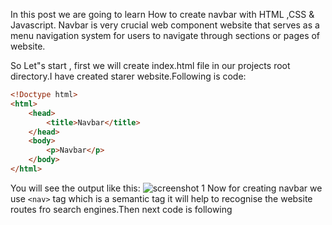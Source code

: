 In this post we are going to learn How to create navbar with HTML ,CSS & Javascript.
Navbar is very crucial web component website that serves as a  menu navigation  system for users to navigate through  sections or pages of website.

So Let"s start , first we will create index.html file in our projects root directory.I have created starer website.Following is code:
```html
<!Doctype html>
<html>
    <head>
        <title>Navbar</title>
    </head>
    <body>
        <p>Navbar</p>
    </body>
</html>
```
You will see the output like this:
![screenshot 1](/p1sc1.jpg "Screenshot 1")
Now for creating navbar we use `<nav>` tag which is a semantic tag it will help to recognise the website routes fro search engines.Then next code is following